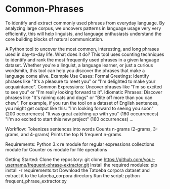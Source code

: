 # Common-Phrases
To identify and extract commonly used phrases from everyday language. By analyzing large corpus, we uncovers patterns in language usage very very efficiently, this will help linguists, and language enthusiasts understand the core building blocks of natural communication.


A Python tool to uncover the most common, interesting, and long phrases used in day-to-day life.
What does it do?
This tool uses counting techniques to identify and rank the most frequently used phrases in a given language dataset. Whether you're a linguist, a language learner, or just a curious wordsmith, this tool can help you discover the phrases that make a language come alive.
Example Use Cases:
Formal Greetings: Identify phrases like "It's a pleasure to meet you" or "I'm delighted to make your acquaintance".
Common Expressions: Uncover phrases like "I'm so excited to see you" or "I'm really looking forward to it".
Idiomatic Phrases: Discover phrases like "It's raining cats and dogs" or "Bite off more than you can chew".
For example, if you run the tool on a dataset of English sentences, you might get output like this:
"I'm looking forward to seeing you soon" (200 occurrences)
"It was great catching up with you" (180 occurrences)
"I'm so excited to start this new project" (160 occurrences)
...

Workflow:
Tokenizes sentences into words
Counts n-grams (2-grams, 3-grams, and 4-grams)
Prints the top N frequent n-grams

Requirements:
Python 3.x
re module for regular expressions
collections module for Counter
os module for file operations

Getting Started:
Clone the repository: git clone https://github.com/your-username/frequent-phrase-extractor.git
Install the required modules: pip install -r requirements.txt
Download the Tatoeba corpora dataset and extract it to the tatoeba_corpora directory
Run the script: python frequent_phrase_extractor.py
